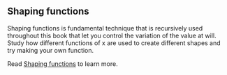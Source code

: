 ## Shaping functions

Shaping functions is fundamental technique that is recursively used throughout this book that let you control the variation of the value at will. Study how different functions of x are used to create different shapes and try making your own function.

Read [Shaping functions](../05) to learn more.
